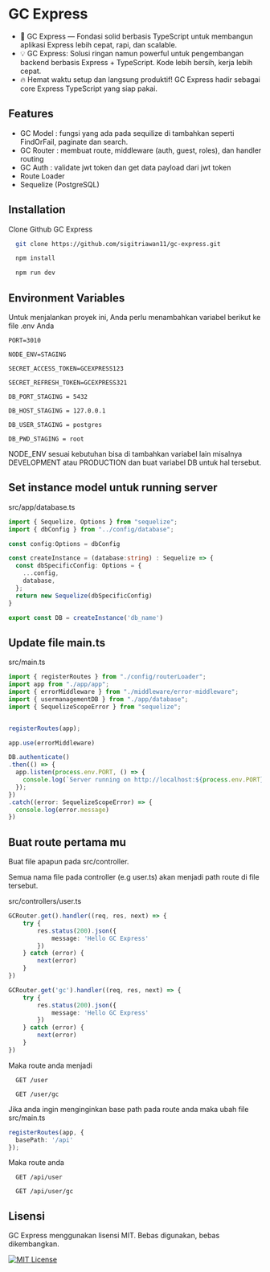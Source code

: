 
# GC Express

- 🚀 GC Express — Fondasi solid berbasis TypeScript untuk membangun aplikasi Express lebih cepat, rapi, dan scalable.
- 💡 GC Express: Solusi ringan namun powerful untuk pengembangan backend berbasis Express + TypeScript. Kode lebih bersih, kerja lebih cepat.
- 🔥 Hemat waktu setup dan langsung produktif! GC Express hadir sebagai core Express TypeScript yang siap pakai.




## Features

- GC Model : fungsi yang ada pada sequilize di tambahkan seperti FindOrFail, paginate dan search.
- GC Router : membuat route, middleware (auth, guest, roles), dan handler routing 
- GC Auth : validate jwt token dan get data payload dari jwt token
- Route Loader 
- Sequelize (PostgreSQL)


## Installation

Clone Github GC Express

```bash
  git clone https://github.com/sigitriawan11/gc-express.git
```
```bash
  npm install
```

```bash
  npm run dev
```

    
## Environment Variables

Untuk menjalankan proyek ini, Anda perlu menambahkan variabel berikut ke file .env Anda


`PORT=3010` 

`NODE_ENV=STAGING` 

`SECRET_ACCESS_TOKEN=GCEXPRESS123`

`SECRET_REFRESH_TOKEN=GCEXPRESS321`

`DB_PORT_STAGING = 5432`

`DB_HOST_STAGING = 127.0.0.1`

`DB_USER_STAGING = postgres`

`DB_PWD_STAGING = root`

NODE_ENV sesuai kebutuhan bisa di tambahkan variabel lain misalnya DEVELOPMENT atau PRODUCTION dan buat variabel DB untuk hal tersebut.
## Set instance model untuk running server

src/app/database.ts
```typescript
import { Sequelize, Options } from "sequelize";
import { dbConfig } from "../config/database";

const config:Options = dbConfig

const createInstance = (database:string) : Sequelize => {
  const dbSpecificConfig: Options = {
    ...config,
    database,
  };
  return new Sequelize(dbSpecificConfig)
}

export const DB = createInstance('db_name')
```


## Update file main.ts
src/main.ts
```typescript
import { registerRoutes } from "./config/routerLoader";
import app from "./app/app";
import { errorMiddleware } from "./middleware/error-middleware";
import { usermanagementDB } from "./app/database";
import { SequelizeScopeError } from "sequelize";


registerRoutes(app);

app.use(errorMiddleware)

DB.authenticate()
.then(() => {
  app.listen(process.env.PORT, () => {
    console.log(`Server running on http://localhost:${process.env.PORT}`);
  });  
})
.catch((error: SequelizeScopeError) => {
  console.log(error.message)
})
```

## Buat route pertama mu

Buat file apapun pada src/controller.

Semua nama file pada controller (e.g user.ts) akan menjadi path route di file tersebut.

src/controllers/user.ts
```typescript
GCRouter.get().handler((req, res, next) => {
    try {
        res.status(200).json({
            message: 'Hello GC Express'
        })
    } catch (error) {
        next(error)
    }
})
```
```typescript
GCRouter.get('gc').handler((req, res, next) => {
    try {
        res.status(200).json({
            message: 'Hello GC Express'
        })
    } catch (error) {
        next(error)
    }
})
```
Maka route anda menjadi






```http
  GET /user
```
```http
  GET /user/gc
```

Jika anda ingin menginginkan base path pada route anda maka ubah file src/main.ts

```typescript
registerRoutes(app, {
  basePath: '/api'
});
```
Maka route anda 
```http
  GET /api/user
```
```http
  GET /api/user/gc
```




## Lisensi

GC Express menggunakan lisensi MIT.
Bebas digunakan, bebas dikembangkan.

[![MIT License](https://img.shields.io/badge/License-MIT-green.svg)](https://choosealicense.com/licenses/mit/)

